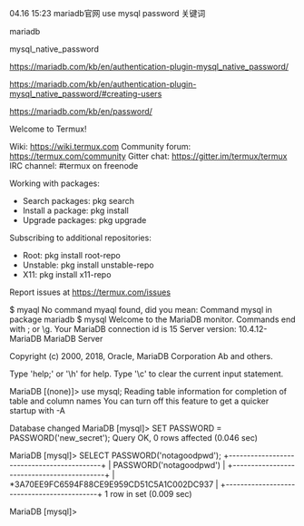 04.16 15:23
mariadb官网 use   mysql  password
关键词
 
mariadb

mysql_native_password


https://mariadb.com/kb/en/authentication-plugin-mysql_native_password/


https://mariadb.com/kb/en/authentication-plugin-mysql_native_password/#creating-users


https://mariadb.com/kb/en/password/

Welcome to Termux!

Wiki:            https://wiki.termux.com
Community forum: https://termux.com/community
Gitter chat:     https://gitter.im/termux/termux
IRC channel:     #termux on freenode

Working with packages:

 * Search packages:   pkg search <query>
 * Install a package: pkg install <package>
 * Upgrade packages:  pkg upgrade

Subscribing to additional repositories:

 * Root:     pkg install root-repo
 * Unstable: pkg install unstable-repo
 * X11:      pkg install x11-repo

Report issues at https://termux.com/issues

$ myaql
No command myaql found, did you mean:
 Command mysql in package mariadb
$ mysql
Welcome to the MariaDB monitor.  Commands end with ; or \g.
Your MariaDB connection id is 15
Server version: 10.4.12-MariaDB MariaDB Server

Copyright (c) 2000, 2018, Oracle, MariaDB Corporation Ab and others.

Type 'help;' or '\h' for help. Type '\c' to clear the current input statement.

MariaDB [(none)]> use mysql;
Reading table information for completion of table and column names
You can turn off this feature to get a quicker startup with -A

Database changed
MariaDB [mysql]> SET PASSWORD =  PASSWORD('new_secret');
Query OK, 0 rows affected (0.046 sec)

MariaDB [mysql]> SELECT PASSWORD('notagoodpwd');
+-------------------------------------------+
| PASSWORD('notagoodpwd')                   |
+-------------------------------------------+
| *3A70EE9FC6594F88CE9E959CD51C5A1C002DC937 |
+-------------------------------------------+
1 row in set (0.009 sec)

MariaDB [mysql]>
